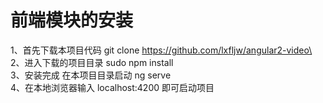 前端模块的安装
===
1、首先下载本项目代码   git clone https://github.com/lxfljw/angular2-video\
2、进入下载的项目目录  sudo npm install\
3、安装完成  在本项目目录启动  ng serve\
4、在本地浏览器输入   localhost:4200 即可启动项目
